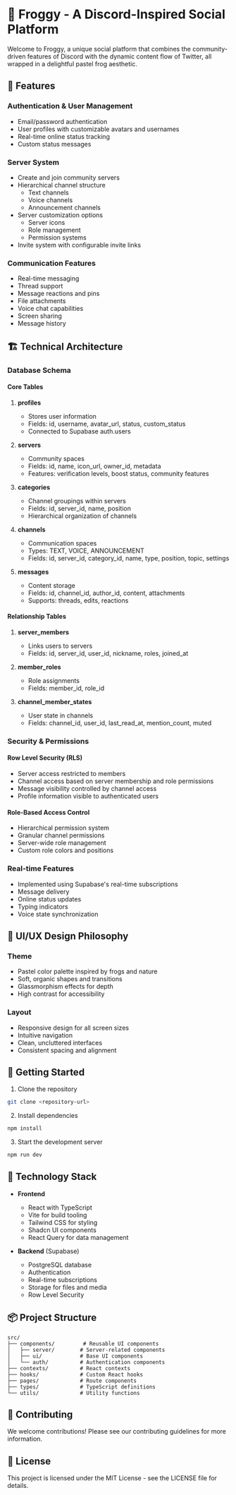 
# 🐸 Froggy - A Discord-Inspired Social Platform

Welcome to Froggy, a unique social platform that combines the community-driven features of Discord with the dynamic content flow of Twitter, all wrapped in a delightful pastel frog aesthetic.

## 🌟 Features

### Authentication & User Management
- Email/password authentication
- User profiles with customizable avatars and usernames
- Real-time online status tracking
- Custom status messages

### Server System
- Create and join community servers
- Hierarchical channel structure
  - Text channels
  - Voice channels
  - Announcement channels
- Server customization options
  - Server icons
  - Role management
  - Permission systems
- Invite system with configurable invite links

### Communication Features
- Real-time messaging
- Thread support
- Message reactions and pins
- File attachments
- Voice chat capabilities
- Screen sharing
- Message history

## 🏗 Technical Architecture

### Database Schema

#### Core Tables
1. **profiles**
   - Stores user information
   - Fields: id, username, avatar_url, status, custom_status
   - Connected to Supabase auth.users

2. **servers**
   - Community spaces
   - Fields: id, name, icon_url, owner_id, metadata
   - Features: verification levels, boost status, community features

3. **categories**
   - Channel groupings within servers
   - Fields: id, server_id, name, position
   - Hierarchical organization of channels

4. **channels**
   - Communication spaces
   - Types: TEXT, VOICE, ANNOUNCEMENT
   - Fields: id, server_id, category_id, name, type, position, topic, settings

5. **messages**
   - Content storage
   - Fields: id, channel_id, author_id, content, attachments
   - Supports: threads, edits, reactions

#### Relationship Tables
1. **server_members**
   - Links users to servers
   - Fields: id, server_id, user_id, nickname, roles, joined_at

2. **member_roles**
   - Role assignments
   - Fields: member_id, role_id

3. **channel_member_states**
   - User state in channels
   - Fields: channel_id, user_id, last_read_at, mention_count, muted

### Security & Permissions

#### Row Level Security (RLS)
- Server access restricted to members
- Channel access based on server membership and role permissions
- Message visibility controlled by channel access
- Profile information visible to authenticated users

#### Role-Based Access Control
- Hierarchical permission system
- Granular channel permissions
- Server-wide role management
- Custom role colors and positions

### Real-time Features
- Implemented using Supabase's real-time subscriptions
- Message delivery
- Online status updates
- Typing indicators
- Voice state synchronization

## 🎨 UI/UX Design Philosophy

### Theme
- Pastel color palette inspired by frogs and nature
- Soft, organic shapes and transitions
- Glassmorphism effects for depth
- High contrast for accessibility

### Layout
- Responsive design for all screen sizes
- Intuitive navigation
- Clean, uncluttered interfaces
- Consistent spacing and alignment

## 🚀 Getting Started

1. Clone the repository
```bash
git clone <repository-url>
```

2. Install dependencies
```bash
npm install
```

3. Start the development server
```bash
npm run dev
```

## 🔧 Technology Stack

- **Frontend**
  - React with TypeScript
  - Vite for build tooling
  - Tailwind CSS for styling
  - Shadcn UI components
  - React Query for data management

- **Backend** (Supabase)
  - PostgreSQL database
  - Authentication
  - Real-time subscriptions
  - Storage for files and media
  - Row Level Security

## 📦 Project Structure

```
src/
├── components/         # Reusable UI components
│   ├── server/        # Server-related components
│   ├── ui/            # Base UI components
│   └── auth/          # Authentication components
├── contexts/          # React contexts
├── hooks/             # Custom React hooks
├── pages/             # Route components
├── types/             # TypeScript definitions
└── utils/             # Utility functions
```

## 🤝 Contributing

We welcome contributions! Please see our contributing guidelines for more information.

## 📄 License

This project is licensed under the MIT License - see the LICENSE file for details.

